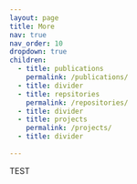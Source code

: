 ```yaml
---
layout: page
title: More
nav: true
nav_order: 10
dropdown: true
children:
  - title: publications
    permalink: /publications/
  - title: divider
  - title: repsitories
    permalink: /repositories/
  - title: divider
  - title: projects
    permalink: /projects/
  - title: divider
  
---
```


TEST